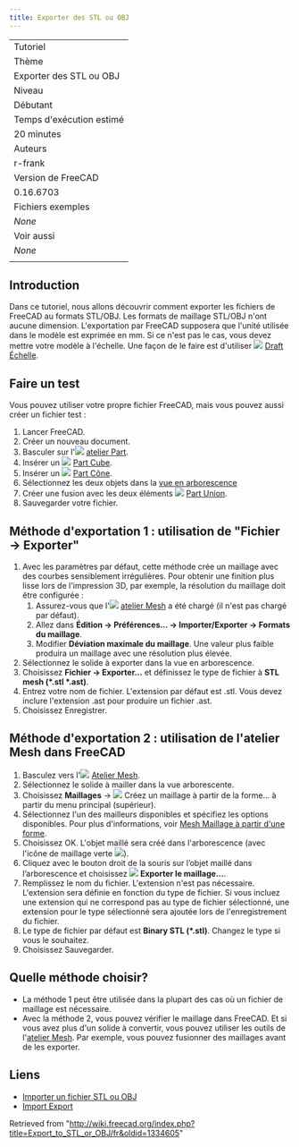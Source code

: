 ```yaml
---
title: Exporter des STL ou OBJ
---
```

|  |
| --- |
| Tutoriel |
| Thème |
| Exporter des STL ou OBJ |
| Niveau |
| Débutant |
| Temps d'exécution estimé |
| 20 minutes |
| Auteurs |
| r-frank |
| Version de FreeCAD |
| 0.16.6703 |
| Fichiers exemples |
| *None* |
| Voir aussi |
| *None* |
|  |

## Introduction

Dans ce tutoriel, nous allons découvrir comment exporter les fichiers de FreeCAD au formats STL/OBJ. Les formats de maillage STL/OBJ n'ont aucune dimension. L'exportation par FreeCAD supposera que l'unité utilisée dans le modèle est exprimée en mm. Si ce n'est pas le cas, vous devez mettre votre modèle à l'échelle. Une façon de le faire est d'utiliser ![](/images/Draft_Scale.svg) [Draft Échelle](/Draft_Scale/fr "Draft Scale/fr").

## Faire un test

Vous pouvez utiliser votre propre fichier FreeCAD, mais vous pouvez aussi créer un fichier test :

1. Lancer FreeCAD.
2. Créer un nouveau document.
3. Basculer sur l'![](/images/Workbench_Part.svg) [atelier Part](/Part_Workbench/fr "Part Workbench/fr").
4. Insérer un ![](/images/Part_Box.svg) [Part Cube](/Part_Box/fr "Part Box/fr").
5. Insérer un ![](/images/Part_Cone.svg) [Part Cône](/Part_Cone/fr "Part Cone/fr").
6. Sélectionnez les deux objets dans la [vue en arborescence](/Tree_view/fr "Tree view/fr")
7. Créer une fusion avec les deux éléments ![](/images/Part_Fuse.svg) [Part Union](/Part_Fuse/fr "Part Fuse/fr").
8. Sauvegarder votre fichier.

## Méthode d'exportation 1 : utilisation de "Fichier → Exporter"

1. Avec les paramètres par défaut, cette méthode crée un maillage avec des courbes sensiblement irrégulières. Pour obtenir une finition plus lisse lors de l'impression 3D, par exemple, la résolution du maillage doit être configurée :
   1. Assurez-vous que l'![](/images/Workbench_Mesh.svg) [atelier Mesh](/Mesh_Workbench/fr "Mesh Workbench/fr") a été chargé (il n'est pas chargé par défaut).
   2. Allez dans **Édition → Préférences... → Importer/Exporter → Formats du maillage**.
   3. Modifier **Déviation maximale du maillage**. Une valeur plus faible produira un maillage avec une résolution plus élevée.
2. Sélectionnez le solide à exporter dans la vue en arborescence.
3. Choisissez **Fichier → Exporter...** et définissez le type de fichier à **STL mesh (\*.stl \*.ast)**.
4. Entrez votre nom de fichier. L'extension par défaut est .stl. Vous devez inclure l'extension .ast pour produire un fichier .ast.
5. Choisissez Enregistrer.

## Méthode d'exportation 2 : utilisation de l'atelier Mesh dans FreeCAD

1. Basculez vers l'![](/images/Workbench_Mesh.svg) [Atelier Mesh](/Mesh_Workbench/fr "Mesh Workbench/fr").
2. Sélectionnez le solide à mailler dans la vue arborescente.
3. Choisissez **Maillages** → ![](/images/Mesh_FromPartShape.svg) Créez un maillage à partir de la forme... à partir du menu principal (supérieur).
4. Sélectionnez l'un des mailleurs disponibles et spécifiez les options disponibles. Pour plus d'informations, voir [Mesh Maillage à partir d'une forme‏‎](/Mesh_FromPartShape/fr "Mesh FromPartShape/fr").
5. Choisissez OK. L'objet maillé sera créé dans l'arborescence (avec l'icône de maillage verte ![](/images/Workbench_Mesh.svg)).
6. Cliquez avec le bouton droit de la souris sur l’objet maillé dans l’arborescence et choisissez **![](/images/Mesh_ExportMesh.png) Exporter le maillage...**.
7. Remplissez le nom du fichier. L'extension n'est pas nécessaire. L'extension sera définie en fonction du type de fichier. Si vous incluez une extension qui ne correspond pas au type de fichier sélectionné, une extension pour le type sélectionné sera ajoutée lors de l'enregistrement du fichier.
8. Le type de fichier par défaut est **Binary STL (\*.stl)**. Changez le type si vous le souhaitez.
9. Choisissez Sauvegarder.

## Quelle méthode choisir?

* La méthode 1 peut être utilisée dans la plupart des cas où un fichier de maillage est nécessaire.
* Avec la méthode 2, vous pouvez vérifier le maillage dans FreeCAD. Et si vous avez plus d'un solide à convertir, vous pouvez utiliser les outils de l'[atelier Mesh](/Mesh_Workbench/fr "Mesh Workbench/fr"). Par exemple, vous pouvez fusionner des maillages avant de les exporter.

## Liens

* [Importer un fichier STL ou OBJ](/Import_from_STL_or_OBJ/fr "Import from STL or OBJ/fr")
* [Import Export](/Import_Export/fr "Import Export/fr")

Retrieved from "<http://wiki.freecad.org/index.php?title=Export_to_STL_or_OBJ/fr&oldid=1334605>"
